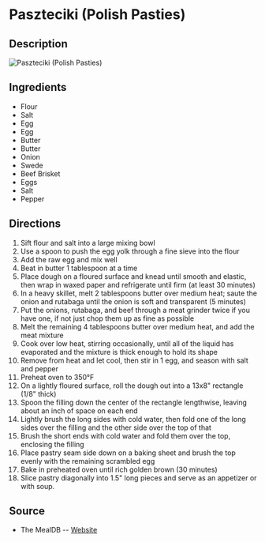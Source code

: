 # Paszteciki (Polish Pasties)

## Description
![Paszteciki (Polish Pasties)](https://www.themealdb.com/images/media/meals/c9a3l31593261890.jpg "Paszteciki (Polish Pasties)")

## Ingredients
- Flour
- Salt
- Egg
- Egg
- Butter
- Butter
- Onion
- Swede
- Beef Brisket
- Eggs
- Salt
- Pepper

## Directions
1. Sift flour and salt into a large mixing bowl
2. Use a spoon to push the egg yolk through a fine sieve into the flour
3. Add the raw egg and mix well
4. Beat in butter 1 tablespoon at a time
5. Place dough on a floured surface and knead until smooth and elastic, then wrap in waxed paper and refrigerate until firm (at least 30 minutes)
6. In a heavy skillet, melt 2 tablespoons butter over medium heat; saute the onion and rutabaga until the onion is soft and transparent (5 minutes)
7. Put the onions, rutabaga, and beef through a meat grinder twice if you have one, if not just chop them up as fine as possible
8. Melt the remaining 4 tablespoons butter over medium heat, and add the meat mixture
9. Cook over low heat, stirring occasionally, until all of the liquid has evaporated and the mixture is thick enough to hold its shape
10. Remove from heat and let cool, then stir in 1 egg, and season with salt and pepper
11. Preheat oven to 350°F
12. On a lightly floured surface, roll the dough out into a 13x8" rectangle (1/8" thick)
13. Spoon the filling down the center of the rectangle lengthwise, leaving about an inch of space on each end
14. Lightly brush the long sides with cold water, then fold one of the long sides over the filling and the other side over the top of that
15. Brush the short ends with cold water and fold them over the top, enclosing the filling
16. Place pastry seam side down on a baking sheet and brush the top evenly with the remaining scrambled egg
17. Bake in preheated oven until rich golden brown (30 minutes)
18. Slice pastry diagonally into 1.5" long pieces and serve as an appetizer or with soup.

## Source

- The MealDB -- [Website](https://themealdb.com/)
